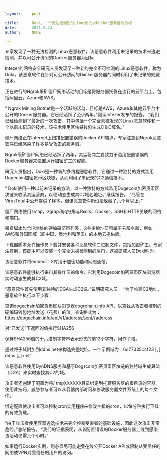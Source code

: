 ```yaml
---

layout:     post

title:      Doki，一个无法检测到的Linux后门以Docker服务器为目标
date:       2021.2.24
author:     NONE

---
```

专家发现了一种无法检测的Linux恶意软件，该恶意软件利用未记录的技术来逃避检测，并以可公开访问的Docker服务器为目标

Intezer的网络安全研究人员发现了一种新的完全不可检测的Linux恶意软件，称为Doki，该恶意软件在针对可公开访问的Docker服务器的同时利用了未记录的规避技术。

正在进行的Ngrok采矿僵尸网络活动的目标是将服务器托管在流行的云平台上，包括阿里云，Azure和AWS。

“ Ngrok Mining Botnet是一个活跃的活动，目标是AWS，Azure和其他云平台中公开的Docker服务器。它已经活跃了至少两年。”阅读Intezer发布的报告。 “我们已经检测到了最近的一次攻击，其中包括一个完全未被发现的Linux恶意软件和一个以前未记录的技术，该技术使用区块链钱包生成C＆C域名。”

僵尸网络正在Internet上扫描配置错误的Docker API端点，专家注意到Ngrok恶意软件已经感染了许多易受攻击的服务器。

Ngrok采矿僵尸网络已经活跃了两年，其运营商主要致力于滥用配置错误的Docker服务器来设置运行加密矿工的容器。

研究人员指出，Doki是一种新的多线程恶意软件，它通过一种独特的方式滥用Dogecoin加密货币区块链，从而利用了未记录的C2通信技术。

“ Doki使用一种以前未记录的方法，以一种独特的方式滥用Dogecoin加密货币区块链来联系其运营商，以便动态生成其C2域名地址。”继续报告。 “尽管在VirusTotal中公开提供了样本，但该恶意软件仍设法躲藏了六个月以上。”

僵尸网络使用zmap，zgrap和jq扫描与Redis，Docker，SSH和HTTP关联的网络和端口。

恶意脚本包含IP地址的硬编码范围列表，这些IP地址范围属于云服务器，例如AWS和外国区域（即中国，奥地利和英国）的本地云提供商。

下载器脚本允许操作员下载并安装各种恶意软件二进制文件，包括加密矿工。专家注意到，该脚本可以安装一个完全未被检测到的后门，这被研究人员Doki称为。

该恶意软件将embedTLS库用于加密功能和网络通信。

该恶意软件能够执行来自其操作员的命令，它利用Dogecoin加密货币区块浏览器实时动态生成其C2域。

“恶意软件首先使用其独特的DGA生成C2域。”说明研究人员。 “为了构建C2地址，恶意软件执行以下步骤：

   查询dogechain加密货币区块浏览器dogechain.info API，以查找从攻击者控制的硬编码钱包地址发送（花费）的值。查询格式为：https://dogechain.info/api/v1/address/sent/{address

   对“已发送”下返回的值执行SHA256

   保存SHA256值的十六进制字符串表示形式的前12个字符，用作子域。

   通过将子域附加到ddns.net来构造完整地址。一个示例域为：6d77335c4f23 [。] ddns [。] net”

该恶意软件使用DynDNS服务和基于Dogecoin加密货币区块链的独特域生成算法（DGA）来实时查找其C2的域。

攻击者还创建了配置为将/ tmpXXXXXX目录绑定到托管服务器的根目录的容器。使用此技巧，威胁参与者可以从容器内部访问和修改服务器文件系统上的每个文件。

绑定配置使攻击者可以控制cron实用程序来修改主机的cron，以每分钟执行下载的有效负载。

“由于攻击者使用容器逃逸技术来完全控制受害者的基础设施，因此这次攻击非常危险。”总结报告。 “我们的证据表明，从新配置错误的Docker服务器上线到感染该活动仅需几个小时。”

如果运行Docker实例，则必须尽可能避免在线公开Docker API或限制从受信任的网络或VPN对受信任的用户的访问。
